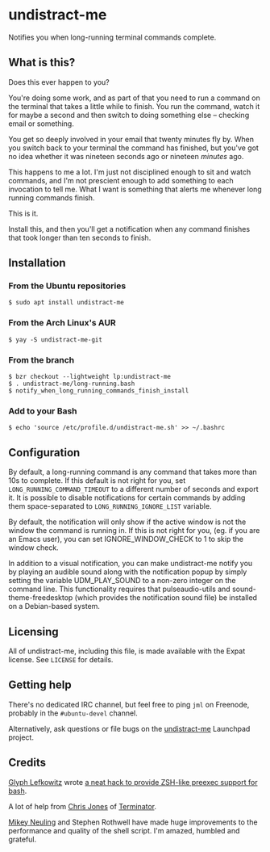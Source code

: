 # undistract-me

Notifies you when long-running terminal commands complete.

## What is this?

Does this ever happen to you?

You're doing some work, and as part of that you need to run a command on the
terminal that takes a little while to finish.  You run the command, watch it
for maybe a second and then switch to doing something else – checking
email or something.

You get so deeply involved in your email that twenty minutes fly by.  When
you switch back to your terminal the command has finished, but you've got no
idea whether it was nineteen seconds ago or nineteen *minutes* ago.

This happens to me a lot.  I'm just not disciplined enough to sit and watch
commands, and I'm not prescient enough to add something to each invocation to
tell me.  What I want is something that alerts me whenever long running
commands finish.

This is it.

Install this, and then you'll get a notification when any command finishes
that took longer than ten seconds to finish.

## Installation

### From the Ubuntu repositories

    $ sudo apt install undistract-me

### From the Arch Linux's AUR

    $ yay -S undistract-me-git

### From the branch

    $ bzr checkout --lightweight lp:undistract-me
    $ . undistract-me/long-running.bash
    $ notify_when_long_running_commands_finish_install

### Add to your Bash

    $ echo 'source /etc/profile.d/undistract-me.sh' >> ~/.bashrc

## Configuration

By default, a long-running command is any command that takes more than 10s to
complete.  If this default is not right for you, set
`LONG_RUNNING_COMMAND_TIMEOUT` to a different number of seconds and export it.
It is possible to disable notifications for certain commands by adding them 
space-separated to `LONG_RUNNING_IGNORE_LIST` variable.

By default, the notification will only show if the active window is not the 
window the command is running in. If this is not right for you, (eg. if you 
are an Emacs user), you can set IGNORE_WINDOW_CHECK to 1 to skip the window
check.

In addition to a visual notification, you can make undistract-me notify you 
by playing an audible sound along with the notification popup by simply 
setting the variable UDM_PLAY_SOUND to a non-zero integer on the command line.
This functionality requires that pulseaudio-utils and sound-theme-freedesktop 
(which provides the notification sound file) be installed on a Debian-based 
system.

## Licensing

All of undistract-me, including this file, is made available with the Expat
license.  See `LICENSE` for details.

## Getting help

There's no dedicated IRC channel, but feel free to ping `jml` on Freenode,
probably in the `#ubuntu-devel` channel.

Alternatively, ask questions or file bugs on the
[undistract-me](https://launchpad.net/undistract-me) Launchpad project.

## Credits

[Glyph Lefkowitz](http://glyph.twistedmatrix.com/) wrote
[a neat hack to provide ZSH-like preexec support for bash](http://glyf.livejournal.com/63106.html).

A lot of help from [Chris Jones](http://www.tenshu.net/) of
[Terminator](http://www.tenshu.net/p/terminator.html).

[Mikey Neuling](https://github.com/mikey/) and Stephen Rothwell have made huge
improvements to the performance and quality of the shell script.  I'm amazed,
humbled and grateful.
